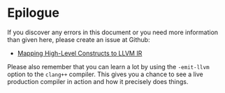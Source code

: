 # Epilogue

If you discover any errors in this document or you need more information than given here, please create an issue at Github:

* [Mapping High-Level Constructs to LLVM IR](https://github.com/f0rki/mapping-high-level-constructs-to-llvm-ir)

Please also remember that you can learn a lot by using the `-emit-llvm` option to the `clang++` compiler.  This gives you a
chance to see a live production compiler in action and how it precisely does things.

